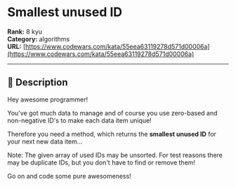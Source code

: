 # Smallest unused ID

**Rank:** 8 kyu  
**Category:** algorithms  
**URL:** [https://www.codewars.com/kata/55eea63119278d571d00006a](https://www.codewars.com/kata/55eea63119278d571d00006a)

---

## 📝 Description

Hey awesome programmer!

You've got much data to manage and of course you use zero-based and non-negative ID's to make each data item unique!

Therefore you need a method, which returns the <b>smallest unused ID</b> for your next new data item...

Note: The given array of used IDs may be unsorted. For test reasons there may be duplicate IDs, but you don't have to find or remove them!

Go on and code some pure awesomeness!
